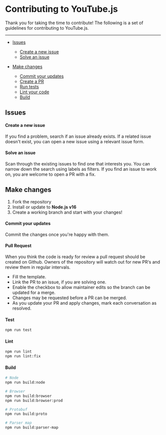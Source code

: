 # Contributing to YouTube.js

Thank you for taking the time to contribute! 
The following is a set of guidelines for contributing to YouTube.js.
___
* [Issues](#issues)
  * [Create a new issue](#issue-1)
  * [Solve an issue](#issue-2)

* [Make changes](#changes)
  * [Commit your updates](#changes-1)
  * [Create a PR](#changes-2)
  * [Run tests](#test)
  * [Lint your code](#lint)
  * [Build](#build)
  
## Issues

<a id="issue-1"></a>
#### Create a new issue
If you find a problem, search if an issue already exists. If a related issue doesn't exist, you can open a new issue using a relevant issue form.

<a id="issue-2"></a>
#### Solve an issue
Scan through the existing issues to find one that interests you. You can narrow down the search using labels as filters. If you find an issue to work on, you are welcome to open a PR with a fix.

<a id="changes"></a>
## Make changes

1. Fork the repository 
2. Install or update to **Node.js v16**
3. Create a working branch and start with your changes!

<a id="changes-1"></a>
#### Commit your updates

Commit the changes once you're happy with them.

<a id="changes-2"></a>
#### Pull Request

When you think the code is ready for review a pull request should be created on Github. Owners of the repository will watch out for new PR‘s and review them in regular intervals.

- Fill the template.
- Link the PR to an issue, if you are solving one.
- Enable the checkbox to allow maintainer edits so the branch can be updated for a merge.
- Changes may be requested before a PR can be merged.
- As you update your PR and apply changes, mark each conversation as resolved.

<a id="test"></a>
#### Test

```bash
npm run test
```

<a id="lint"></a>
#### Lint

```bash
npm run lint
npm run lint:fix
```

<a id="build"></a>
#### Build

```bash
# Node
npm run build:node

# Browser
npm run build:browser
npm run build:browser:prod

# Protobuf
npm run build:proto

# Parser map
npm run build:parser-map
```